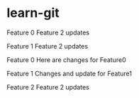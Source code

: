 # learn-git

Feature 0 Feature 2 updates

Feature 1 Feature 2 updates

Feature 0 Here are changes for Feature0

Feature 1 Changes and update for Feature1

Feature 2 Feature 2 updates
